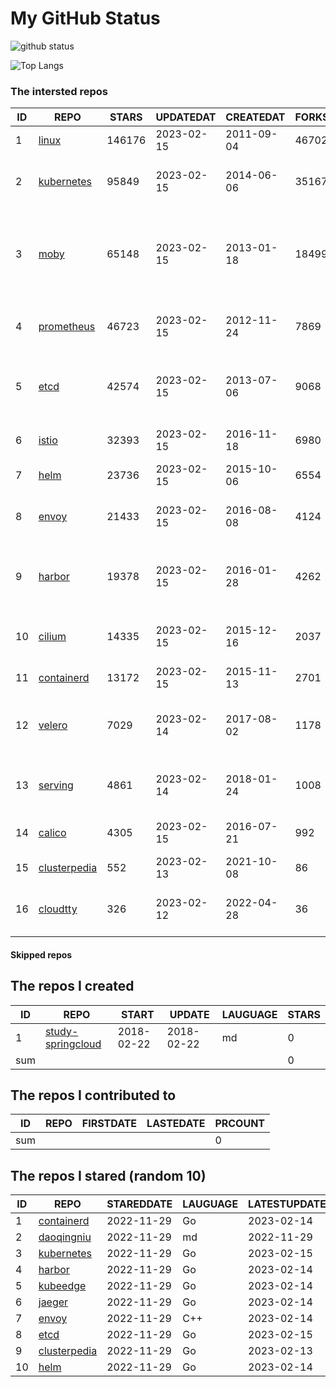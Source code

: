 # My GitHub Status

<img src="https://github-readme-stats-1.yihong0618.vercel.app/api?username=daoqingniu&show_icons=true&&&hide_title=true&count_private=true" alt="github status" />

![Top Langs](https://github-readme-stats-1.yihong0618.vercel.app/api/top-langs/?username=daoqingniu&layout=compact)

<!--START_SECTION:github_repos-->
### The intersted repos
| ID |                              REPO                               | STARS  | UPDATEDAT  | CREATEDAT  | FORKSCOUNT |                                              DESCRIPTIONS                                              |
|----|-----------------------------------------------------------------|--------|------------|------------|------------|--------------------------------------------------------------------------------------------------------|
|  1 | [linux](https://github.com/torvalds/linux)                      | 146176 | 2023-02-15 | 2011-09-04 |      46702 | Linux kernel source tree                                                                               |
|  2 | [kubernetes](https://github.com/kubernetes/kubernetes)          |  95849 | 2023-02-15 | 2014-06-06 |      35167 | Production-Grade Container Scheduling and Management                                                   |
|  3 | [moby](https://github.com/moby/moby)                            |  65148 | 2023-02-15 | 2013-01-18 |      18499 | Moby Project - a collaborative project for the container ecosystem to assemble container-based systems |
|  4 | [prometheus](https://github.com/prometheus/prometheus)          |  46723 | 2023-02-15 | 2012-11-24 |       7869 | The Prometheus monitoring system and time series database.                                             |
|  5 | [etcd](https://github.com/etcd-io/etcd)                         |  42574 | 2023-02-15 | 2013-07-06 |       9068 | Distributed reliable key-value store for the most critical data of a distributed system                |
|  6 | [istio](https://github.com/istio/istio)                         |  32393 | 2023-02-15 | 2016-11-18 |       6980 | Connect, secure, control, and observe services.                                                        |
|  7 | [helm](https://github.com/helm/helm)                            |  23736 | 2023-02-15 | 2015-10-06 |       6554 | The Kubernetes Package Manager                                                                         |
|  8 | [envoy](https://github.com/envoyproxy/envoy)                    |  21433 | 2023-02-15 | 2016-08-08 |       4124 | Cloud-native high-performance edge/middle/service proxy                                                |
|  9 | [harbor](https://github.com/goharbor/harbor)                    |  19378 | 2023-02-15 | 2016-01-28 |       4262 | An open source trusted cloud native registry project that stores, signs, and scans content.            |
| 10 | [cilium](https://github.com/cilium/cilium)                      |  14335 | 2023-02-15 | 2015-12-16 |       2037 | eBPF-based Networking, Security, and Observability                                                     |
| 11 | [containerd](https://github.com/containerd/containerd)          |  13172 | 2023-02-15 | 2015-11-13 |       2701 | An open and reliable container runtime                                                                 |
| 12 | [velero](https://github.com/vmware-tanzu/velero)                |   7029 | 2023-02-14 | 2017-08-02 |       1178 | Backup and migrate Kubernetes applications and their persistent volumes                                |
| 13 | [serving](https://github.com/knative/serving)                   |   4861 | 2023-02-14 | 2018-01-24 |       1008 | Kubernetes-based, scale-to-zero, request-driven compute                                                |
| 14 | [calico](https://github.com/projectcalico/calico)               |   4305 | 2023-02-15 | 2016-07-21 |        992 | Cloud native networking and network security                                                           |
| 15 | [clusterpedia](https://github.com/clusterpedia-io/clusterpedia) |    552 | 2023-02-13 | 2021-10-08 |         86 | The Encyclopedia of Kubernetes clusters                                                                |
| 16 | [cloudtty](https://github.com/cloudtty/cloudtty)                |    326 | 2023-02-12 | 2022-04-28 |         36 | A Friendly Kubernetes CloudShell (Web Terminal) !                                                      |



#### Skipped repos
<!--END_SECTION:github_repos-->

<!--START_SECTION:my_github-->
## The repos I created
| ID  |                                 REPO                                 |   START    |   UPDATE   | LAUGUAGE | STARS |
|-----|----------------------------------------------------------------------|------------|------------|----------|-------|
|   1 | [study-springcloud](https://github.com/daoqingniu/study-springcloud) | 2018-02-22 | 2018-02-22 | md       |     0 |
| sum |                                                                      |            |            |          |     0 |

## The repos I contributed to
| ID  | REPO | FIRSTDATE | LASTEDATE | PRCOUNT |
|-----|------|-----------|-----------|---------|
| sum |      |           |           |       0 |

## The repos I stared (random 10)
| ID |                              REPO                               | STAREDDATE | LAUGUAGE | LATESTUPDATE |
|----|-----------------------------------------------------------------|------------|----------|--------------|
|  1 | [containerd](https://github.com/containerd/containerd)          | 2022-11-29 | Go       | 2023-02-14   |
|  2 | [daoqingniu](https://github.com/daoqingniu/daoqingniu)          | 2022-11-29 | md       | 2022-11-29   |
|  3 | [kubernetes](https://github.com/kubernetes/kubernetes)          | 2022-11-29 | Go       | 2023-02-15   |
|  4 | [harbor](https://github.com/goharbor/harbor)                    | 2022-11-29 | Go       | 2023-02-14   |
|  5 | [kubeedge](https://github.com/kubeedge/kubeedge)                | 2022-11-29 | Go       | 2023-02-14   |
|  6 | [jaeger](https://github.com/jaegertracing/jaeger)               | 2022-11-29 | Go       | 2023-02-14   |
|  7 | [envoy](https://github.com/envoyproxy/envoy)                    | 2022-11-29 | C++      | 2023-02-14   |
|  8 | [etcd](https://github.com/etcd-io/etcd)                         | 2022-11-29 | Go       | 2023-02-15   |
|  9 | [clusterpedia](https://github.com/clusterpedia-io/clusterpedia) | 2022-11-29 | Go       | 2023-02-13   |
| 10 | [helm](https://github.com/helm/helm)                            | 2022-11-29 | Go       | 2023-02-14   |

<!--END_SECTION:my_github-->
